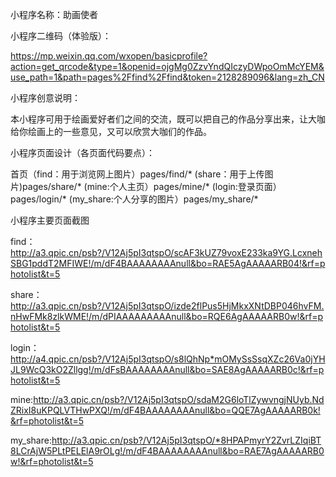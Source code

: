 小程序名称：助画使者

小程序二维码（体验版）：

https://mp.weixin.qq.com/wxopen/basicprofile?action=get_qrcode&type=1&openid=ojgMg0ZzvYndQIczyDWpoOmMcYEM&use_path=1&path=pages%2Ffind%2Ffind&token=2128289096&lang=zh_CN

小程序创意说明：

本小程序可用于绘画爱好者们之间的交流，既可以把自己的作品分享出来，让大咖给你绘画上的一些意见，又可以欣赏大咖们的作品。

小程序页面设计（各页面代码要点）：

首页（find：用于浏览网上图片）pages/find/* (share：用于上传图片)pages/share/* (mine:个人主页）pages/mine/* (login:登录页面）pages/login/* (my_share:个人分享的图片）pages/my_share/*

小程序主要页面截图

find：http://a3.qpic.cn/psb?/V12Aj5pI3qtspO/scAF3kUZ79voxE233ka9YG.LcxnehSBG1pddT2MFIWE!/m/dF4BAAAAAAAAnull&bo=RAE5AgAAAAARB04!&rf=photolist&t=5

share：http://a3.qpic.cn/psb?/V12Aj5pI3qtspO/izde2flPus5HjMkxXNtDBP046hvFM.nHwFMk8zlkWME!/m/dPIAAAAAAAAAnull&bo=RQE6AgAAAAARB0w!&rf=photolist&t=5

login：http://a4.qpic.cn/psb?/V12Aj5pI3qtspO/s8lQhNp*mOMySsSsqXZc26Va0jYHJL9WcQ3kO2Zllgg!/m/dFsBAAAAAAAAnull&bo=SAE8AgAAAAARB0c!&rf=photolist&t=5

mine:http://a3.qpic.cn/psb?/V12Aj5pI3qtspO/sdaM2G6loTlZywvngjNUyb.NdZRixI8uKPQLVTHwPXQ!/m/dF4BAAAAAAAAnull&bo=QQE7AgAAAAARB0k!&rf=photolist&t=5

my_share:http://a3.qpic.cn/psb?/V12Aj5pI3qtspO/*8HPAPmyrY2ZvrLZIqiBT8LCrAjW5PLtPELElA9rOLg!/m/dF4BAAAAAAAAnull&bo=RAE7AgAAAAARB0w!&rf=photolist&t=5
